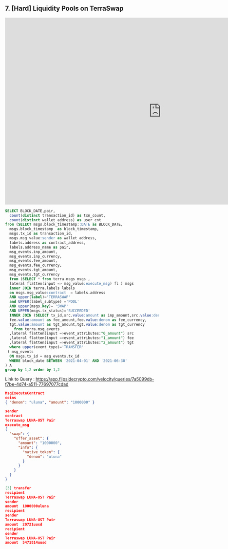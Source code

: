 ## 7. [Hard] Liquidity Pools on TerraSwap



<iframe width="1024" height="612" src="https://app.powerbi.com/view?r=eyJrIjoiZjIwYjM5MGItZDk5Zi00ODNkLTg5MDAtYzI4Mzk3NzZhZDNiIiwidCI6ImIyNzI1YWM4LTMyY2MtNDhjZS1iYTdmLTc4MmFlYjQxNTUwYSJ9&pageName=ReportSection" frameborder="0" allowFullScreen="true"></iframe>


```sql
SELECT BLOCK_DATE,pair, 
  count(distinct transaction_id) as txn_count,
  count(distinct wallet_address) as user_cnt 
from (SELECT msgs.block_timestamp::DATE as BLOCK_DATE,
  msgs.block_timestamp  as block_timestamp,
  msgs.tx_id as transaction_id,
  msgs.msg_value:sender as wallet_address,
  labels.address as contract_address,
  labels.address_name as pair,
  msg_events.inp_amount,
  msg_events.inp_currency,
  msg_events.fee_amount,
  msg_events.fee_currency,
  msg_events.tgt_amount,
  msg_events.tgt_currency
  from (SELECT * from terra.msgs msgs ,
  lateral flatten(input => msg_value:execute_msg) fl ) msgs
  inner JOIN terra.labels labels
  on msgs.msg_value:contract  = labels.address 
  AND upper(label)='TERRASWAP' 
  and UPPER(label_subtype) ='POOL'
  AND upper(msgs.key)= 'SWAP'
  AND UPPER(msgs.tx_status)='SUCCEEDED'
  INNER JOIN (SELECT tx_id,src.value:amount as inp_amount,src.value:denom as inp_currency,
  fee.value:amount as fee_amount,fee.value:denom as fee_currency,
  tgt.value:amount as tgt_amount,tgt.value:denom as tgt_currency
    from terra.msg_events
  ,lateral flatten(input =>event_attributes:"0_amount") src
  ,lateral flatten(input =>event_attributes:"1_amount") fee
  ,lateral flatten(input =>event_attributes:"2_amount") tgt
  where upper(event_type)='TRANSFER'
 ) msg_events
  ON msgs.tx_id = msg_events.tx_id
  WHERE block_date BETWEEN '2021-04-01' AND '2021-06-30'
) A 
group by 1,2 order by 1,2
```

Link to Query : https://app.flipsidecrypto.com/velocity/queries/7a5099db-f7be-4d74-a511-77697077cdad

```json
MsgExecuteContract
coins
{ "denom": "uluna", "amount": "1000000" }

sender
contract
Terraswap LUNA-UST Pair
execute_msg
{
  "swap": {
    "offer_asset": {
      "amount": "1000000",
      "info": {
        "native_token": {
          "denom": "uluna"
        }
      }
    }
  }
}
```

```json
[3] transfer
recipient	
Terraswap LUNA-UST Pair
sender	
amount	1000000uluna
recipient	
sender	
Terraswap LUNA-UST Pair
amount	20721uusd
recipient	
sender	
Terraswap LUNA-UST Pair
amount	5471814uusd
```
